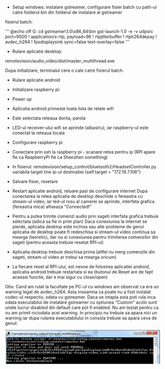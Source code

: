 - Setup windows: instalare gstreamer, configurare fisier batch cu path-ul catre folderul bin din folderul de instalare al gstreamer

fisierul batch:

'''
@echo off
G:
cd gstreamer\1.0\x86_64\bin
gst-launch-1.0 -e -v udpsrc port=9000 ! application/x-rtp, payload=96 ! rtpjitterbuffer ! rtph264depay ! avdec_h264 ! fpsdisplaysink sync=false text-overlay=false
'''

- Rulare aplicatie desktop:

remotevision/audio_video/dist/master_multithread.exe

Dupa initialziare, terminalul cere o cale catre fisierul batch.

- Rulare aplicatie android

- Initializare raspberry pi:
- Power up
- Aplicatia android primeste toata lista de retele wifi
- Este selectata reteaua dorita, parola
- LED-ul receiver-ului wifi se aprinde (albastru), iar raspberry-ul este conectat la reteaua locala

- Configurare raspberry pi
- Conectare prin ssh la raspberry pi - scanare retea pentru ip (RPI apare fie ca RaspberryPi fie ca Shenzhen something)
- In fisierul: remotevision/setup_control/bluetooth2/HeadsetController.py
variabila target tine ip-ul destinatiei (self.target = "172.19.7.106")
- Salvare fisier, resetare

- Restart aplicatie android, reluare pasi de configurare internet
Dupa conectarea la retea aplicatia de desktop deschide o fereastra cu stream-ul video, iar led-ul rosu al camerei se aprinde, interfata grafica (fereastra mica) afiseaza "Connected!"



- Pentru a putea trimite comenzi audio prin sageti interfata grafica trebuie selectata (adica sa fie in prim plan)
Daca conexiunea la internet se pierde, aplicatia desktop este inchisa sau alte probleme de genul aplicatia de desktop poate fi redeschisa si stream-ul video continua sa mearga (teoretic), dar nu si conexiunea pentru trimiterea comenzilor din sageti (pentru aceasta trebuie resetat RPI-ul)

- Aplicatia desktop trebuie deschisa prima (altfel nu merg comenzile din sageti, stream-ul video ar trebui sa mearga oricum)

- La fiecare reset al RPI-ului, est nevoe de folosirea aplicatiei android, aplicatia android trebuie restartata si ea (butonul de Reset are de fapt aceeasi functie, dar e mai sigur cu close/open)


Obs:
Cand am rulat la facultate pe PC-ul cu windows am observat ca era un warning legat de avdec_h264. Asta inseamna ca poate nu a fost instalat codec-ul respectiv, odata cu gstreamer. Daca se intapla asta poti rula inca odata executabilul de instalare gstreamer cu optiunea "Custom" acolo sunt unele lucrur disabled din default care pot fi enabled. Nu am testat pentru ca nu am primit niciodata acel warning. In principiu nu trebuie sa apara nici un warning iar dupa rularea executabilului in consola trebuie sa apara ceva de genul:

![alt text](https://github.com/VoltBit/remotevision/blob/master/ss.PNG)

